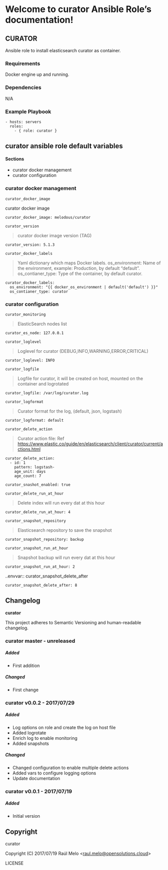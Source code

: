 Welcome to curator Ansible Role’s documentation!
================================================

CURATOR
-------

Ansible role to install elasticsearch curator as container.

### Requirements

Docker engine up and running.

### Dependencies

N/A

### Example Playbook

    - hosts: servers
      roles:
        - { role: curator }

curator ansible role default variables
--------------------------------------

#### Sections

-   curator docker management
-   curator configuration

### curator docker management

`curator_docker_image`

curator docker image

    curator_docker_image: melodous/curator

`curator_version`

> curator docker image version (TAG)

    curator_version: 5.1.3

`curator_docker_labels`

> Yaml dictionary which maps Docker labels. os\_environment: Name of the
> environment, example: Production, by default “default”.
> os\_contianer\_type: Type of the container, by default curator.

    curator_docker_labels:
      os_environment: "{{ docker_os_environment | default('default') }}"
      os_contianer_type: curator

### curator configuration

`curator_monitoring`

> ElasticSearch nodes list

    curator_es_node: 127.0.0.1

`curator_loglevel`

> Loglevel for curator (DEBUG,INFO,WARNING,ERROR,CRITICAL)

    curator_loglevel: INFO

`curator_logfile`

> Logfile for curator, it will be created on host, mounted on the
> container and logrotated

    curator_logfile: /var/log/curator.log

`curator_logformat`

> Curator format for the log, (default, json, logstash)

    curator_logformat: default

`curator_delete_action`

> Curator action file: Ref
> <https://www.elastic.co/guide/en/elasticsearch/client/curator/current/actions.html>

    curator_delete_action:
      - id: 1
        pattern: logstash-
        age_unit: days
        age_count: 7

    curator_snashot_enabled: true

`curator_delete_run_at_hour`

> Delete index will run every dat at this hour

    curator_delete_run_at_hour: 4

`curator_snapshot_repository`

> Elasticsearch repository to save the snapshot

    curator_snapshot_repository: backup

`curator_snapshot_run_at_hour`

> Snapshot backup will run every dat at this hour

    curator_snapshot_run_at_hour: 2

..envvar:: curator\_snapshot\_delete\_after

    curator_snapshot_delete_after: 8

Changelog
---------

**curator**

This project adheres to Semantic Versioning and human-readable
changelog.

### curator master - unreleased

##### Added

-   First addition

##### Changed

-   First change

### curator v0.0.2 - 2017/07/29

##### Added

-   Log options on role and create the log on host file
-   Added logrotate
-   Enrich log to enable monitoring
-   Added snapshots

##### Changed

-   Changed configuration to enable multiple delete actions
-   Added vars to configure logging options
-   Update documentation

### curator v0.0.1 - 2017/07/19

##### Added

-   Initial version

Copyright
---------

curator

Copyright (C) 2017/07/19 Raúl Melo
&lt;<raul.melo@opensolutions.cloud>&gt;

LICENSE
